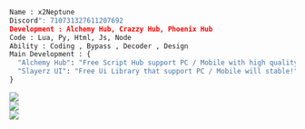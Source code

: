 ```py
Name : x2Neptune
Discord": 710731327611207692
Development : Alchemy Hub, Crazzy Hub, Phoenix Hub
Code : Lua, Py, Html, Js, Node
Ability : Coding , Bypass , Decoder , Design
Main Development : {
  "Alchemy Hub": "Free Script Hub support PC / Mobile with high quality",
  "Slayerz UI": "Free Ui Library that support PC / Mobile will stable!"
}
```
![](https://github-readme-stats.vercel.app/api?username=x2-Neptune&theme=algolia&hide_border=false&include_all_commits=true&count_private=false)<br/>
![](https://github-readme-streak-stats.herokuapp.com/?user=x2-Neptune&theme=algolia&hide_border=false)<br/>
![](https://github-readme-stats.vercel.app/api/top-langs/?username=x2-Neptune&theme=algolia&hide_border=false&include_all_commits=true&count_private=false&layout=compact)
